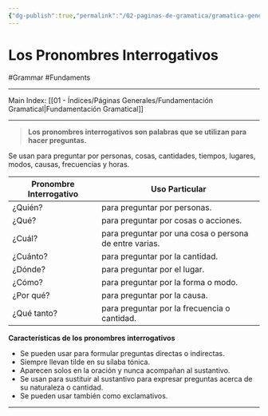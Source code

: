 ```yaml
---
{"dg-publish":true,"permalink":"/02-paginas-de-gramatica/gramatica-general/los-pronombres-interrogativos/"}
---
```


# Los Pronombres Interrogativos
#Grammar #Fundaments 
___
Main Index: [[01 - Índices/Páginas Generales/Fundamentación Gramatical\|Fundamentación Gramatical]]
___
> **Los pronombres interrogativos son palabras que se utilizan para hacer preguntas.**

Se usan para preguntar por personas, cosas, cantidades, tiempos, lugares, modos, causas, frecuencias y horas.


| Pronombre Interrogativo | Uso Particular                                         |
| ----------------------- | ------------------------------------------------------ |
| ¿Quién?                 | para preguntar por personas.                           |
| ¿Qué?                   | para preguntar por cosas o acciones.                   |
| ¿Cuál?                  | para preguntar por una cosa o persona de entre varias. |
| ¿Cuánto?                | para preguntar por la cantidad.                        |
| ¿Dónde?                 | para preguntar por el lugar.                           |
| ¿Cómo?                  | para preguntar por la forma o modo.                    |
| ¿Por qué?               | para preguntar por la causa.                           |
| ¿Qué tanto?             | para preguntar por la frecuencia o cantidad.           |


**Características de los pronombres interrogativos**
- Se pueden usar para formular preguntas directas o indirectas.
- Siempre llevan tilde en su sílaba tónica.
- Aparecen solos en la oración y nunca acompañan al sustantivo.
- Se usan para sustituir al sustantivo para expresar preguntas acerca de su naturaleza o cantidad.
- Se pueden usar también como exclamativos.

___
